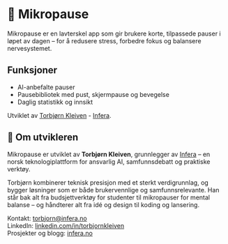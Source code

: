 # 🧘 Mikropause

Mikropause er en lavterskel app som gir brukere korte, tilpassede pauser i løpet av dagen – for å redusere stress, forbedre fokus og balansere nervesystemet.

## Funksjoner
- AI-anbefalte pauser
- Pausebibliotek med pust, skjermpause og bevegelse
- Daglig statistikk og innsikt

Utviklet av [Torbjørn Kleiven](mailto:torbjorn.kleiven@infera.no) - [Infera](https://www.infera.no).

## 👤 Om utvikleren

Mikropause er utviklet av **Torbjørn Kleiven**, grunnlegger av [Infera](https://www.infera.no) – en norsk teknologiplattform for ansvarlig AI, samfunnsdebatt og praktiske verktøy.

Torbjørn kombinerer teknisk presisjon med et sterkt verdigrunnlag, og bygger løsninger som er både brukervennlige og samfunnsrelevante. Han står bak alt fra budsjettverktøy for studenter til mikropauser for mental balanse – og håndterer alt fra idé og design til koding og lansering.

Kontakt: [torbjorn@infera.no](mailto:torbjorn.kleiven@infera.no)  
LinkedIn: [linkedin.com/in/torbjornkleiven](https://www.linkedin.com/in/torbjornkleiven)  
Prosjekter og blogg: [infera.no](https://www.infera.no)

